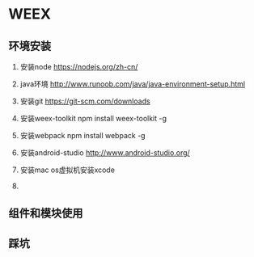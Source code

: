 # WEEX
## 环境安装
1. 安装node
https://nodejs.org/zh-cn/
2. java环境
http://www.runoob.com/java/java-environment-setup.html
3. 安装git
https://git-scm.com/downloads
4. 安装weex-toolkit
npm install weex-toolkit -g
5. 安装webpack
npm install webpack -g
6. 安装android-studio
http://www.android-studio.org/
7. 安装mac os虚拟机安装xcode

8. 

## 组件和模块使用

## 踩坑
